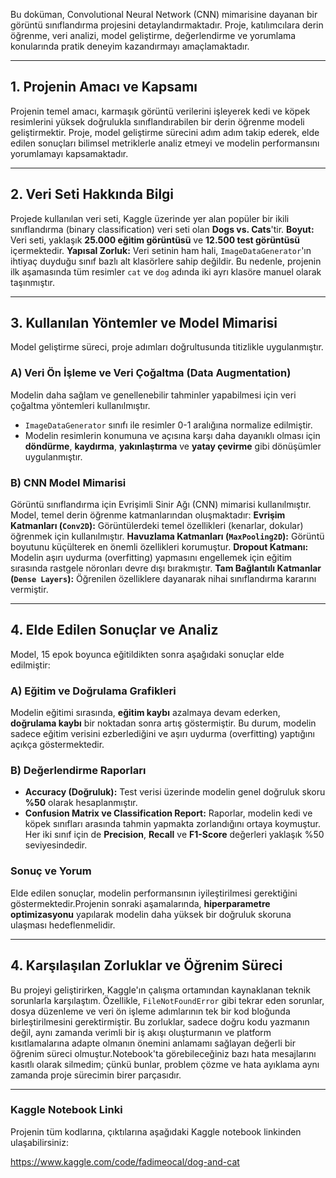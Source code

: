 
Bu doküman, Convolutional Neural Network (CNN) mimarisine dayanan bir görüntü sınıflandırma projesini detaylandırmaktadır.
Proje, katılımcılara derin öğrenme, veri analizi, model geliştirme, değerlendirme ve yorumlama konularında pratik deneyim kazandırmayı amaçlamaktadır.

---

## 1. Projenin Amacı ve Kapsamı

Projenin temel amacı, karmaşık görüntü verilerini işleyerek kedi ve köpek resimlerini yüksek doğrulukla sınıflandırabilen bir derin öğrenme modeli geliştirmektir. Proje, model geliştirme sürecini adım adım takip ederek, elde edilen sonuçları bilimsel metriklerle analiz etmeyi ve modelin performansını yorumlamayı kapsamaktadır.

---

## 2. Veri Seti Hakkında Bilgi

Projede kullanılan veri seti, Kaggle üzerinde yer alan popüler bir ikili sınıflandırma (binary classification) veri seti olan **Dogs vs. Cats**'tir.
**Boyut:** Veri seti, yaklaşık **25.000 eğitim görüntüsü** ve **12.500 test görüntüsü** içermektedir.
**Yapısal Zorluk:** Veri setinin ham hali, `ImageDataGenerator`'ın ihtiyaç duyduğu sınıf bazlı alt klasörlere sahip değildir. Bu nedenle, projenin ilk aşamasında tüm resimler `cat` ve `dog` adında iki ayrı klasöre manuel olarak taşınmıştır.

---

## 3. Kullanılan Yöntemler ve Model Mimarisi

Model geliştirme süreci, proje adımları doğrultusunda titizlikle uygulanmıştır.

### A) Veri Ön İşleme ve Veri Çoğaltma (Data Augmentation)
Modelin daha sağlam ve genellenebilir tahminler yapabilmesi için veri çoğaltma yöntemleri kullanılmıştır.
* `ImageDataGenerator` sınıfı ile resimler 0-1 aralığına normalize edilmiştir.
* Modelin resimlerin konumuna ve açısına karşı daha dayanıklı olması için **döndürme**, **kaydırma**, **yakınlaştırma** ve **yatay çevirme** gibi dönüşümler uygulanmıştır.

### B) CNN Model Mimarisi
Görüntü sınıflandırma için Evrişimli Sinir Ağı (CNN) mimarisi kullanılmıştır. Model, temel derin öğrenme katmanlarından oluşmaktadır:
**Evrişim Katmanları (`Conv2D`):** Görüntülerdeki temel özellikleri (kenarlar, dokular) öğrenmek için kullanılmıştır.
**Havuzlama Katmanları (`MaxPooling2D`):** Görüntü boyutunu küçülterek en önemli özellikleri korumuştur.
**Dropout Katmanı:** Modelin aşırı uydurma (overfitting) yapmasını engellemek için eğitim sırasında rastgele nöronları devre dışı bırakmıştır.
**Tam Bağlantılı Katmanlar (`Dense Layers`):** Öğrenilen özelliklere dayanarak nihai sınıflandırma kararını vermiştir.

---

## 4. Elde Edilen Sonuçlar ve Analiz

Model, 15 epok boyunca eğitildikten sonra aşağıdaki sonuçlar elde edilmiştir:

### A) Eğitim ve Doğrulama Grafikleri
Modelin eğitimi sırasında, **eğitim kaybı** azalmaya devam ederken, **doğrulama kaybı** bir noktadan sonra artış göstermiştir. Bu durum, modelin sadece eğitim verisini ezberlediğini ve aşırı uydurma (overfitting) yaptığını açıkça göstermektedir.

### B) Değerlendirme Raporları
* **Accuracy (Doğruluk):** Test verisi üzerinde modelin genel doğruluk skoru **%50** olarak hesaplanmıştır.
* **Confusion Matrix ve Classification Report:** Raporlar, modelin kedi ve köpek sınıfları arasında tahmin yapmakta zorlandığını ortaya koymuştur. Her iki sınıf için de **Precision**, **Recall** ve **F1-Score** değerleri yaklaşık %50 seviyesindedir.

### Sonuç ve Yorum
Elde edilen sonuçlar, modelin performansının iyileştirilmesi gerektiğini göstermektedir.Projenin sonraki aşamalarında, **hiperparametre optimizasyonu** yapılarak modelin daha yüksek bir doğruluk skoruna ulaşması hedeflenmelidir.

---
## 4. Karşılaşılan Zorluklar ve Öğrenim Süreci

Bu projeyi geliştirirken, Kaggle'ın çalışma ortamından kaynaklanan teknik sorunlarla karşılaştım. Özellikle, `FileNotFoundError` gibi tekrar eden sorunlar, dosya düzenleme ve veri ön işleme adımlarının tek bir kod bloğunda birleştirilmesini gerektirmiştir. Bu zorluklar, sadece doğru kodu yazmanın değil, aynı zamanda verimli bir iş akışı oluşturmanın ve platform kısıtlamalarına adapte olmanın önemini anlamamı sağlayan değerli bir öğrenim süreci olmuştur.Notebook'ta görebileceğiniz bazı hata mesajlarını kasıtlı olarak silmedim; çünkü bunlar, problem çözme ve hata ayıklama aynı zamanda proje sürecimin birer parçasıdır.

---
### Kaggle Notebook Linki
Projenin tüm kodlarına, çıktılarına aşağıdaki Kaggle notebook linkinden ulaşabilirsiniz:

https://www.kaggle.com/code/fadimeocal/dog-and-cat
